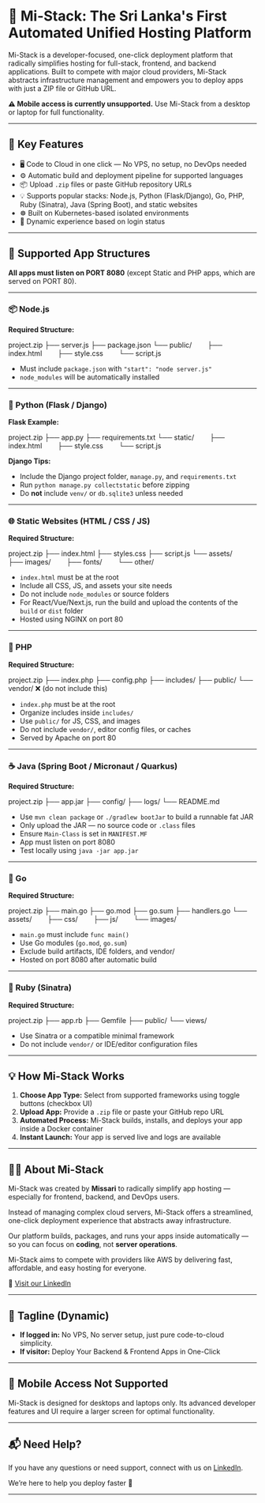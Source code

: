 
# 🚀 Mi-Stack: The Sri Lanka's First Automated Unified Hosting Platform

Mi-Stack is a developer-focused, one-click deployment platform that radically simplifies hosting for full-stack, frontend, and backend applications. Built to compete with major cloud providers, Mi-Stack abstracts infrastructure management and empowers you to deploy apps with just a ZIP file or GitHub URL.

**⚠️ Mobile access is currently unsupported.**
Use Mi-Stack from a desktop or laptop for full functionality.

---

## 🌟 Key Features

* 🖥️ Code to Cloud in one click — No VPS, no setup, no DevOps needed
* ⚙️ Automatic build and deployment pipeline for supported languages
* 📦 Upload `.zip` files or paste GitHub repository URLs
* 💡 Supports popular stacks: Node.js, Python (Flask/Django), Go, PHP, Ruby (Sinatra), Java (Spring Boot), and static websites
* ☸️ Built on Kubernetes-based isolated environments
* 👤 Dynamic experience based on login status

---

## 📂 Supported App Structures

**All apps must listen on PORT 8080** (except Static and PHP apps, which are served on PORT 80).

---

### 📦 Node.js

**Required Structure:**

project.zip
├── server.js
├── package.json
└── public/
  ├── index.html
  ├── style.css
  └── script.js

* Must include `package.json` with `"start": "node server.js"`
* `node_modules` will be automatically installed

---

### 🐍 Python (Flask / Django)

**Flask Example:**

project.zip
├── app.py
├── requirements.txt
└── static/
  ├── index.html
  ├── style.css
  └── script.js

**Django Tips:**

* Include the Django project folder, `manage.py`, and `requirements.txt`
* Run `python manage.py collectstatic` before zipping
* Do **not** include `venv/` or `db.sqlite3` unless needed

---

### 🌐 Static Websites (HTML / CSS / JS)

**Required Structure:**

project.zip
├── index.html
├── styles.css
├── script.js
└── assets/
  ├── images/
  ├── fonts/
  └── other/

* `index.html` must be at the root
* Include all CSS, JS, and assets your site needs
* Do not include `node_modules` or source folders
* For React/Vue/Next.js, run the build and upload the contents of the `build` or `dist` folder
* Hosted using NGINX on port 80

---

### 🐘 PHP

**Required Structure:**

project.zip
├── index.php
├── config.php
├── includes/
├── public/
└── vendor/ ❌ (do not include this)

* `index.php` must be at the root
* Organize includes inside `includes/`
* Use `public/` for JS, CSS, and images
* Do not include `vendor/`, editor config files, or caches
* Served by Apache on port 80

---

### ☕ Java (Spring Boot / Micronaut / Quarkus)

**Required Structure:**

project.zip
├── app.jar
├── config/
├── logs/
└── README.md

* Use `mvn clean package` or `./gradlew bootJar` to build a runnable fat JAR
* Only upload the JAR — no source code or `.class` files
* Ensure `Main-Class` is set in `MANIFEST.MF`
* App must listen on port 8080
* Test locally using `java -jar app.jar`

---

### 🐹 Go

**Required Structure:**

project.zip
├── main.go
├── go.mod
├── go.sum
├── handlers.go
└── assets/
  ├── css/
  ├── js/
  └── images/

* `main.go` must include `func main()`
* Use Go modules (`go.mod`, `go.sum`)
* Exclude build artifacts, IDE folders, and vendor/
* Hosted on port 8080 after automatic build

---

### 💎 Ruby (Sinatra)

**Required Structure:**

project.zip
├── app.rb
├── Gemfile
├── public/
└── views/

* Use Sinatra or a compatible minimal framework
* Do not include `vendor/` or IDE/editor configuration files

---

## 💡 How Mi-Stack Works

1. **Choose App Type:** Select from supported frameworks using toggle buttons (checkbox UI)
2. **Upload App:** Provide a `.zip` file or paste your GitHub repo URL
3. **Automated Process:** Mi-Stack builds, installs, and deploys your app inside a Docker container
4. **Instant Launch:** Your app is served live and logs are available

---

## 🧑‍🚀 About Mi-Stack

Mi-Stack was created by **Missari** to radically simplify app hosting — especially for frontend, backend, and DevOps users.

Instead of managing complex cloud servers, Mi-Stack offers a streamlined, one-click deployment experience that abstracts away infrastructure.

Our platform builds, packages, and runs your apps inside automatically — so you can focus on **coding**, not **server operations**.

Mi-Stack aims to compete with providers like AWS by delivering fast, affordable, and easy hosting for everyone.

🔗 [Visit our LinkedIn](https://www.linkedin.com/company/mi-stack/)

---

## 📢 Tagline (Dynamic)

* **If logged in:** No VPS, No server setup, just pure code-to-cloud simplicity.
* **If visitor:** Deploy Your Backend & Frontend Apps in One-Click

---

## 🛑 Mobile Access Not Supported

Mi-Stack is designed for desktops and laptops only. Its advanced developer features and UI require a larger screen for optimal functionality.

---

## 📬 Need Help?

If you have any questions or need support, connect with us on [LinkedIn](https://www.linkedin.com/company/mi-stack/).

We’re here to help you deploy faster 🚀

---

